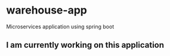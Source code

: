 # warehouse-app
Microservices  application using spring boot

## I am currently working on this application
